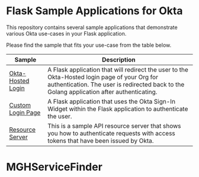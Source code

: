 # Flask Sample Applications for Okta
This repository contains several sample applications that demonstrate various Okta use-cases in your Flask application.

Please find the sample that fits your use-case from the table below.

| Sample                                  | Description |
|-----------------------------------------|-------------|
| [Okta-Hosted Login](/okta-hosted-login) | A Flask application that will redirect the user to the Okta-Hosted login page of your Org for authentication.  The user is redirected back to the Golang application after authenticating. |
| [Custom Login Page](/custom-login)      | A Flask application that uses the Okta Sign-In Widget within the Flask application to authenticate the user. |
| [Resource Server](/resource-server)     | This is a sample API resource server that shows you how to authenticate requests with access tokens that have been issued by Okta. |
# MGHServiceFinder
